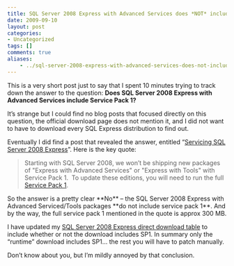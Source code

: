 ```yaml
---
title: SQL Server 2008 Express with Advanced Services does *NOT* include Service Pack 1 (SP1)
date: 2009-09-10
layout: post
categories:
- Uncategorized
tags: []
comments: true
aliases:
    - ../sql-server-2008-express-with-advanced-services-does-not-include-service-pack-1-sp1/
---
```


This is a very short post just to say that I spent 10 minutes trying to track down the answer to the question: **Does SQL Server 2008 Express with Advanced Services include Service Pack 1?**

It’s strange but I could find no blog posts that focused directly on this question, the official download page does not mention it, and I did not want to have to download every SQL Express distribution to find out.

Eventually I did find a post that revealed the answer, entitled “[Servicing SQL Server 2008 Express](http://blogs.msdn.com/petersad/archive/2009/02/25/servicing-sql-server-2008-express.aspx)”. Here is the key quote:
<blockquote>Starting with SQL Server 2008, we won’t be shipping new packages of "Express with Advanced Services" or "Express with Tools" with Service Pack 1.  To update these editions, you will need to run the full <a href="http://www.microsoft.com/downloads/details.aspx?displaylang=en&amp;FamilyID=66ab3dbb-bf3e-4f46-9559-ccc6a4f9dc19">Service Pack 1</a>.</blockquote>
So the answer is a pretty clear **No** – the SQL Server 2008 Express with Advanced Serviced/Tools packages **do not include service pack 1**. And by the way, the full service pack 1 mentioned in the quote is approx 300 MB.

I have updated my [SQL Server 2008 Express direct download table](http://jack.ukleja.com/direct-download-links-for-sql-server-2008-express/) to include whether or not the download includes SP1. In summary only the “runtime” download includes SP1… the rest you will have to patch manually.

Don’t know about you, but I’m mildly annoyed by that conclusion.